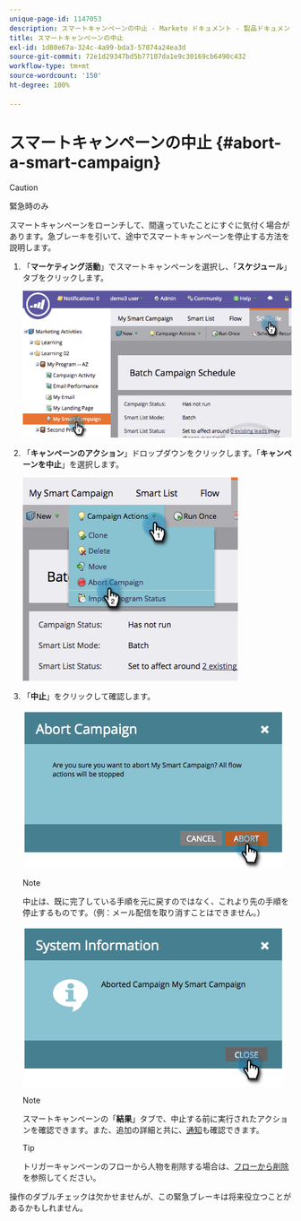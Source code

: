 ```yaml
---
unique-page-id: 1147053
description: スマートキャンペーンの中止 - Marketo ドキュメント - 製品ドキュメント
title: スマートキャンペーンの中止
exl-id: 1d80e67a-324c-4a99-bda3-57074a24ea3d
source-git-commit: 72e1d29347bd5b77107da1e9c30169cb6490c432
workflow-type: tm+mt
source-wordcount: '150'
ht-degree: 100%

---
```


# スマートキャンペーンの中止 {#abort-a-smart-campaign}

>[!CAUTION]
>
>緊急時のみ

スマートキャンペーンをローンチして、間違っていたことにすぐに気付く場合があります。急ブレーキを引いて、途中でスマートキャンペーンを停止する方法を説明します。

1. 「**マーケティング活動**」でスマートキャンペーンを選択し、「**スケジュール**」タブをクリックします。

   ![](assets/image2014-9-22-16-3a19-3a44.png)

1. 「**キャンペーンのアクション**」ドロップダウンをクリックします。「**キャンペーンを中止**」を選択します。

   ![](assets/image2014-9-22-16-19-48.png)

1. 「**中止**」をクリックして確認します。

   ![](assets/image2014-9-22-16-3a19-3a57.png)

   >[!NOTE]
   >
   >中止は、既に完了している手順を元に戻すのではなく、これより先の手順を停止するものです。（例：メール配信を取り消すことはできません。）

   ![](assets/image2014-9-22-16-3a20-3a0.png)

   >[!NOTE]
   >
   >スマートキャンペーンの「**結果**」タブで、中止する前に実行されたアクションを確認できます。また、追加の詳細と共に、[通知](/help/marketo/product-docs/core-marketo-concepts/miscellaneous/understanding-notifications.md)も確認できます。

   >[!TIP]
   >
   >トリガーキャンペーンのフローから人物を削除する場合は、[フローから削除](/help/marketo/product-docs/core-marketo-concepts/smart-campaigns/flow-actions/remove-from-flow.md)を参照してください。

操作のダブルチェックは欠かせませんが、この緊急ブレーキは将来役立つことがあるかもしれません。
